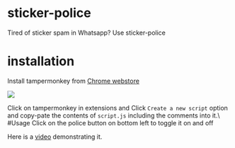 # sticker-police
Tired of sticker spam in Whatsapp? Use sticker-police
# installation
Install tampermonkey from [Chrome webstore](https://chrome.google.com/webstore/detail/tampermonkey/dhdgffkkebhmkfjojejmpbldmpobfkfo?hl=en)

![](https://images-ext-2.discordapp.net/external/jHdnjCrg5KrEzBIQorceHcngN9e1SLa1OSs3I3PXzHk/https/i.imgur.com/nsP210Fh.jpg)

Click on tampermonkey in extensions and Click `Create a new script` option and copy-pate the contents of `script.js` including the comments into it.\\
#Usage
Click on the police button on bottom left to toggle it on and off

Here is a [video](https://youtu.be/6jFc_FzuYfg) demonstrating it.
